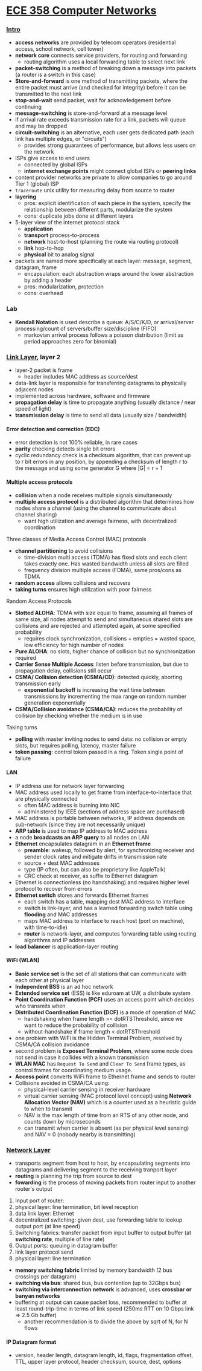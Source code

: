 # [ECE 358 Computer Networks](https://learn.uwaterloo.ca/d2l/le/content/463410/viewContent/2545984/View)

### [Intro](https://learn.uwaterloo.ca/d2l/le/content/463410/viewContent/2545984/View)

- **access networks** are provided by telecom operators (residential access, school network, cell tower)
- **network core** connects service providers, for routing and forwarding
  - routing algorithm uses a local forwarding table to select next link
- **packet-switching** is a method of breaking down a message into packets (a router is a switch in this case)
- **Store-and-forward** is one method of transmitting packets, where the entire packet must arrive (and checked for integrity) before it can be transmitted to the next link
- **stop-and-wait** send packet, wait for acknowledgement before continuing
- **message-switching** is store-and-forward at a message level
- if arrival rate exceeds transmission rate for a link, packets will queue and may be dropped
- **circuit-switching** is an alternative, each user gets dedicated path (each link has multiple edges, or "circuits")
  - provides strong guarantees of performance, but allows less users on the network
- ISPs give access to end users
  - connected by global ISPs
  - **internet exchange points** might connect global ISPs or **peering links**
- content provider networks are private to allow companies to go around Tier 1 (global) ISP
- `traceroute` unix utility for measuring delay from source to router
- **layering**
  - pros: explicit identification of each piece in the system, specify the relationship between different parts, modularize the system
  - cons: duplicate jobs done at different layers
- 5-layer view of the internet protocol stack
  - **application**
  - **transport** process-to-process
  - **network** host-to-host (planning the route via routing protocol)
  - **link** hop-to-hop
  - **physical** bit to analog signal
- packets are named more specifically at each layer: message, segment, datagram, frame
  - encapsulation: each abstraction wraps around the lower abstraction by adding a header
  - pros: modularization, protection
  - cons: overhead

### Lab
- **Kendall Notation** is used describe a queue: A/S/C/K/D, or arrival/server processing/count of servers/buffer size/discipline (FIFO)
  - markovian arrival process follows a poisson distribution (limit as period approaches zero for binomial)
  
### [Link Layer](https://learn.uwaterloo.ca/d2l/le/content/463410/viewContent/2561713/View), layer 2
- layer-2 packet is frame
  - header includes MAC address as source/dest
- data-link layer is responsible for transferring datagrams to physically adjacent nodes
- implemented across hardware, software and firmware
- **propagation delay** is time to propagate anything (usually distance / near speed of light)
- **transmission delay** is time to send all data (usually size / bandwidth)

#### Error detection and correction (EDC)
- error detection is not 100% reliable, in rare cases
- **parity** checking detects single bit errors
- cyclic redundancy check is a checksum algorithm, that can prevent up to r bit errors in any position, by appending a checksum of length r to the message and using some generator G where |G| = r + 1

#### Multiple access protocols
- **collision** when a node receives multiple signals simultaneously
- **multiple access protocol** is a distributed algorithm that determines how nodes share a channel (using the channel to communicate about channel sharing)
  - want high utilization and average fairness, with decentralized coordination

Three classes of Media Access Control (MAC) protocols
- **channel partitioning** to avoid collisions
  - time-division multi access (TDMA) has fixed slots and each client takes exactly one. Has wasted bandwidth unless all slots are filled
  - frequency division multiple access (FDMA), same pros/cons as TDMA
- **random access** allows collisions and recovers
- **taking turns** ensures high utilization with poor fairness

Random Access Protocols
- **Slotted ALOHA**: TDMA with size equal to frame, assuming all frames of same size, all nodes attempt to send and simultaneous shared slots are collisions and are rejected and attempted again, at some specified probability
  - requires clock synchronization, collisions + empties = wasted space, low efficiency for high number of nodes
- **Pure ALOHA**: no slots, higher chance of collision but no synchronization required
- **Carrier Sense Multiple Access**: listen before transmission, but due to propagation delay, collisions still occur
- **CSMA/ Collision detection (CSMA/CD)**: detected quickly, aborting transmission early
  - **exponential backoff** is increasing the wait time between transmissions by incrementing the max range on random number generation exponentially
- **CSMA/Collision avoidance (CSMA/CA)**: reduces the probability of collision by checking whether the medium is in use

Taking turns
- **polling** with master inviting nodes to send data: no collision or empty slots, but requires polling, latency, master failure
- **token passing**: control token passed in a ring. Token single point of failure

#### LAN
- IP address use for network layer forwarding
- MAC address used locally to get frame from interface-to-interface that are physically connected
  - often MAC address is burning into NIC
  - administered by IEEE (sections of address space are purchased)
- MAC address is portable between networks, IP address depends on sub-network (since they are not necessarily unique)
- **ARP table** is used to map IP address to MAC address
- a node **broadcasts an ARP query** to all nodes on LAN
- **Ethernet** encapsulates datagram in an **Ethernet frame**
  - **preamble**: wakeup, followed by alert, for synchronizing receiver and sender clock rates and mitigate drifts in transmission rate
  - source + dest MAC addresses
  - type (IP often, but can also be proprietary like AppleTalk)
  - CRC check at receiver, as suffix to Ethernet datagram
- Ethernet is connectionless (no handshaking) and requires higher level protocol to recover from errors
- **Ethernet switch** stores and forwards Ethernet frames
  - each switch has a table, mapping dest MAC address to interface
  - switch is link-layer, and has a learned forwarding switch table using **flooding** and MAC addresses
  - maps MAC address to interface to reach host (port on machine), with time-to-idle)
  - **router** is network-layer, and computes forwarding table using routing algorithms and IP addresses
- **load balancer** is application-layer routing
  
#### WiFi (WLAN)
- **Basic service set** is the set of all stations that can communicate with each other at physical layer
- **Independent BSS** is an ad hoc network
- **Extended service set** (ESS) is like eduroam at UW, a distribute system
- **Point Coordination Function (PCF)** uses an access point which decides who transmits when
- **Distributed Coordination Function (DCF)** is a mode of operation of MAC
  - handshaking when frame length >= dotRTSThreshold, since we want to reduce the probability of collision
  - without-handshake if frame length < dotRTSThreshold
- one problem with WiFi is the Hidden Terminal Problem, resolved by CSMA/CA collision avoidance
- second problem is **Exposed Terminal Problem**, where some node does not send in case it collides with a known transmission
- **WLAN MAC** has `Request To Send` and `Clear To Send` frame types, as control frames for coordinating medium usage.
- **Access point** converts WiFi frame to Ethernet frame and sends to router
- Collisions avoided in CSMA/CA using:
  - physical-level carrier sensing in receiver hardware
  - virtual carrier sensing (MAC protocol level concept) using **Network Allocation Vector (NAV)** which is a counter used as a heuristic guide to when to transmit
  - NAV is the max length of time from an RTS of any other node, and counts down by microseconds
  - can transmit when carrier is absent (as per physical level sensing) and NAV = 0 (nobody nearby is transmitting)
  
  
### [Network Layer](https://learn.uwaterloo.ca/d2l/le/content/463410/viewContent/2572927/View)
- transports segment from host to host, by encapsulating segments into datagrams and delivering segment to the receiving tranport layer
- **routing** is planning the trip from source to dest
- **fowarding** is the process of moving packets from router input to another router's output

1. Input port of router:
  2. physical layer: line termination, bit level reception
  3. data link layer: Ethernet
  4. decentralized switching: given dest, use forwarding table to lookup output port (at line speed)
5. Switching fabrics: transfer packet from input buffer to output buffer (at **switching rate**, multiple of line rate)
6. Output ports: queuing in datagram buffer
7. link layer protocol send
8. physical layer: line termination 

- **memory switching fabric** limited by memory bandwidth (2 bus crossings per datagram)
- **switching via bus**: shared bus, bus contention (up to 32Gbps bus)
- **switching via interconnection network** is advanced, uses **crossbar or banyan networks**
- buffering at output can cause packet loss, recommended to buffer at least round-trip-time in terms of link speed (250ms RTT on 10 Gbps link => 2.5 Gb buffer)
  - another recommendation is to divide the above by sqrt of N, for N flows
  
#### IP Datagram format
 - version, header length, datagram length, id, flags, fragmentation offset, TTL, upper layer protocol, header checksum, source, dest, options
